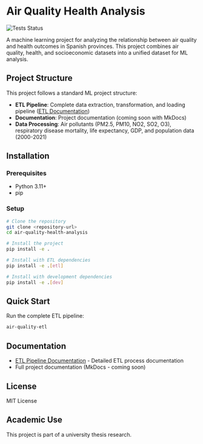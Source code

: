 # Air Quality Health Analysis

![Tests Status](https://github.com/alvarog2491/air-quality-health-analysis/actions/workflows/tests.yml/badge.svg)

A machine learning project for analyzing the relationship between air quality and health outcomes in Spanish provinces. This project combines air quality, health, and socioeconomic datasets into a unified dataset for ML analysis.

## Project Structure

This project follows a standard ML project structure:

- **ETL Pipeline**: Complete data extraction, transformation, and loading pipeline ([ETL Documentation](src/etl_pipeline/))
- **Documentation**: Project documentation (coming soon with MkDocs)
- **Data Processing**: Air pollutants (PM2.5, PM10, NO2, SO2, O3), respiratory disease mortality, life expectancy, GDP, and population data (2000-2021)

## Installation

### Prerequisites
- Python 3.11+
- pip

### Setup
```bash
# Clone the repository
git clone <repository-url>
cd air-quality-health-analysis

# Install the project
pip install -e .

# Install with ETL dependencies
pip install -e .[etl]

# Install with development dependencies
pip install -e .[dev]
```

## Quick Start

Run the complete ETL pipeline:
```bash
air-quality-etl
```

## Documentation

- [ETL Pipeline Documentation](src/etl_pipeline/) - Detailed ETL process documentation
- Full project documentation (MkDocs - coming soon)

## License

MIT License

## Academic Use

This project is part of a university thesis research.
